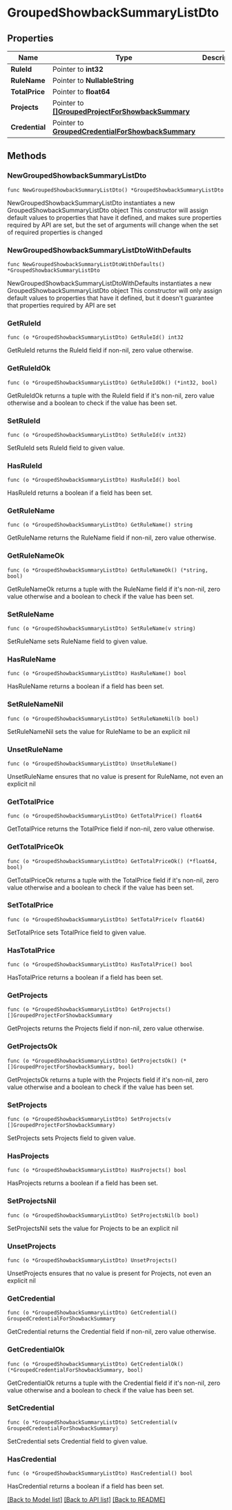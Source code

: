 # GroupedShowbackSummaryListDto

## Properties

Name | Type | Description | Notes
------------ | ------------- | ------------- | -------------
**RuleId** | Pointer to **int32** |  | [optional] 
**RuleName** | Pointer to **NullableString** |  | [optional] 
**TotalPrice** | Pointer to **float64** |  | [optional] 
**Projects** | Pointer to [**[]GroupedProjectForShowbackSummary**](GroupedProjectForShowbackSummary.md) |  | [optional] 
**Credential** | Pointer to [**GroupedCredentialForShowbackSummary**](GroupedCredentialForShowbackSummary.md) |  | [optional] 

## Methods

### NewGroupedShowbackSummaryListDto

`func NewGroupedShowbackSummaryListDto() *GroupedShowbackSummaryListDto`

NewGroupedShowbackSummaryListDto instantiates a new GroupedShowbackSummaryListDto object
This constructor will assign default values to properties that have it defined,
and makes sure properties required by API are set, but the set of arguments
will change when the set of required properties is changed

### NewGroupedShowbackSummaryListDtoWithDefaults

`func NewGroupedShowbackSummaryListDtoWithDefaults() *GroupedShowbackSummaryListDto`

NewGroupedShowbackSummaryListDtoWithDefaults instantiates a new GroupedShowbackSummaryListDto object
This constructor will only assign default values to properties that have it defined,
but it doesn't guarantee that properties required by API are set

### GetRuleId

`func (o *GroupedShowbackSummaryListDto) GetRuleId() int32`

GetRuleId returns the RuleId field if non-nil, zero value otherwise.

### GetRuleIdOk

`func (o *GroupedShowbackSummaryListDto) GetRuleIdOk() (*int32, bool)`

GetRuleIdOk returns a tuple with the RuleId field if it's non-nil, zero value otherwise
and a boolean to check if the value has been set.

### SetRuleId

`func (o *GroupedShowbackSummaryListDto) SetRuleId(v int32)`

SetRuleId sets RuleId field to given value.

### HasRuleId

`func (o *GroupedShowbackSummaryListDto) HasRuleId() bool`

HasRuleId returns a boolean if a field has been set.

### GetRuleName

`func (o *GroupedShowbackSummaryListDto) GetRuleName() string`

GetRuleName returns the RuleName field if non-nil, zero value otherwise.

### GetRuleNameOk

`func (o *GroupedShowbackSummaryListDto) GetRuleNameOk() (*string, bool)`

GetRuleNameOk returns a tuple with the RuleName field if it's non-nil, zero value otherwise
and a boolean to check if the value has been set.

### SetRuleName

`func (o *GroupedShowbackSummaryListDto) SetRuleName(v string)`

SetRuleName sets RuleName field to given value.

### HasRuleName

`func (o *GroupedShowbackSummaryListDto) HasRuleName() bool`

HasRuleName returns a boolean if a field has been set.

### SetRuleNameNil

`func (o *GroupedShowbackSummaryListDto) SetRuleNameNil(b bool)`

 SetRuleNameNil sets the value for RuleName to be an explicit nil

### UnsetRuleName
`func (o *GroupedShowbackSummaryListDto) UnsetRuleName()`

UnsetRuleName ensures that no value is present for RuleName, not even an explicit nil
### GetTotalPrice

`func (o *GroupedShowbackSummaryListDto) GetTotalPrice() float64`

GetTotalPrice returns the TotalPrice field if non-nil, zero value otherwise.

### GetTotalPriceOk

`func (o *GroupedShowbackSummaryListDto) GetTotalPriceOk() (*float64, bool)`

GetTotalPriceOk returns a tuple with the TotalPrice field if it's non-nil, zero value otherwise
and a boolean to check if the value has been set.

### SetTotalPrice

`func (o *GroupedShowbackSummaryListDto) SetTotalPrice(v float64)`

SetTotalPrice sets TotalPrice field to given value.

### HasTotalPrice

`func (o *GroupedShowbackSummaryListDto) HasTotalPrice() bool`

HasTotalPrice returns a boolean if a field has been set.

### GetProjects

`func (o *GroupedShowbackSummaryListDto) GetProjects() []GroupedProjectForShowbackSummary`

GetProjects returns the Projects field if non-nil, zero value otherwise.

### GetProjectsOk

`func (o *GroupedShowbackSummaryListDto) GetProjectsOk() (*[]GroupedProjectForShowbackSummary, bool)`

GetProjectsOk returns a tuple with the Projects field if it's non-nil, zero value otherwise
and a boolean to check if the value has been set.

### SetProjects

`func (o *GroupedShowbackSummaryListDto) SetProjects(v []GroupedProjectForShowbackSummary)`

SetProjects sets Projects field to given value.

### HasProjects

`func (o *GroupedShowbackSummaryListDto) HasProjects() bool`

HasProjects returns a boolean if a field has been set.

### SetProjectsNil

`func (o *GroupedShowbackSummaryListDto) SetProjectsNil(b bool)`

 SetProjectsNil sets the value for Projects to be an explicit nil

### UnsetProjects
`func (o *GroupedShowbackSummaryListDto) UnsetProjects()`

UnsetProjects ensures that no value is present for Projects, not even an explicit nil
### GetCredential

`func (o *GroupedShowbackSummaryListDto) GetCredential() GroupedCredentialForShowbackSummary`

GetCredential returns the Credential field if non-nil, zero value otherwise.

### GetCredentialOk

`func (o *GroupedShowbackSummaryListDto) GetCredentialOk() (*GroupedCredentialForShowbackSummary, bool)`

GetCredentialOk returns a tuple with the Credential field if it's non-nil, zero value otherwise
and a boolean to check if the value has been set.

### SetCredential

`func (o *GroupedShowbackSummaryListDto) SetCredential(v GroupedCredentialForShowbackSummary)`

SetCredential sets Credential field to given value.

### HasCredential

`func (o *GroupedShowbackSummaryListDto) HasCredential() bool`

HasCredential returns a boolean if a field has been set.


[[Back to Model list]](../README.md#documentation-for-models) [[Back to API list]](../README.md#documentation-for-api-endpoints) [[Back to README]](../README.md)


